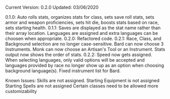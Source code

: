 Current Version: 0.2.0
Updated: 03/06/2020

0.1.0: Auto rolls stats, organizes stats for class, sets save roll stats, sets armor and weapon proficiencies, sets hit die, boosts stats based on race, sets starting health.
0.1.1: Saves are displayed as the stat name rather than their array location. Languages are assigned and extra languages can be choosen when appropriate.
0.2.0: Refactored code.
0.2.1: Race, Class, and Background selection are no longer case-sensitive. Bard can now choose 3 Instruments. Monk can now choose an Artisan's Tool or an Instrument. Stats output now shows the order of stats.
0.2.2: Speed now gets assigned. When selecting languages, only valid options will be accepted and languages provided by race no longer show up as an option when choosing background language(s). Fixed instrument list for Bard.

Known Issues:
Skills are not assigned.
Starting Equipment is not assigned
Starting Spells are not assigned
Certain classes need to be allowed more customizability